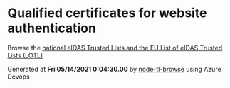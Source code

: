 # Qualified certificates for website authentication 
 Browse the [national eIDAS Trusted Lists and the EU List of eIDAS Trusted Lists (LOTL)](https://webgate.ec.europa.eu/tl-browser/#/) 
 
 
Generated at **Fri 05/14/2021  0:04:30.00** by [node-tl-browse](https://github.com/ymedlop/node-tl-browser) using Azure Devops 
